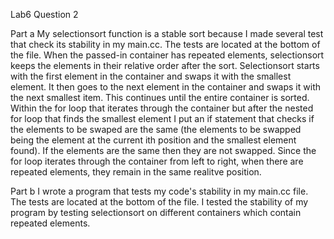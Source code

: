Lab6 Question 2

Part a
My selectionsort function is a stable sort because I made several test that 
check its stability in my main.cc. The tests are located at the bottom of the 
file. When the passed-in container has repeated elements, selectionsort keeps 
the elements in their relative order after the sort. Selectionsort starts with 
the first element in the container and swaps it with the smallest element. It 
then goes to the next element in the container and swaps it with the next 
smallest item. This continues until the entire container is sorted. Within the 
for loop that iterates through the container but after the nested for loop that
finds the smallest element I put an if statement that checks if the elements to 
be swaped are the same (the elements to be swapped being the element at the 
current ith position and the smallest element found). If the elements are the 
same then they are not swapped. Since the for loop iterates through the
container from left to right, when there are repeated elements, they remain in
the same realitve position. 

Part b
I wrote a program that tests my code's stability in my main.cc file. The tests
are located at the bottom of the file. I tested the stability of my program by 
testing selectionsort on different containers which contain repeated elements.
